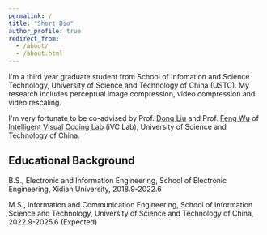 ```yaml
---
permalink: /
title: "Short Bio"
author_profile: true
redirect_from: 
  - /about/
  - /about.html
---
```

I'm a third year graduate student from School of Infomation and Science Technology, University of Science and Technology of China (USTC). My research includes perceptual image compression, video compression and video rescaling. 

I'm very fortunate to be co-advised by Prof. [Dong Liu](https://faculty.ustc.edu.cn/dongeliu/) and Prof. [Feng Wu](https://eeis.ustc.edu.cn/2014/0423/c2648a20109/page.htm) of [Intelligent Visual Coding Lab](https://ustc-ivclab.github.io) (iVC Lab), University of Science and Technology of China.  



Educational Background
------
B.S., Electronic and Information Engineering, School of Electronic Engineering, Xidian University, 2018.9-2022.6

M.S., Information and Communication Engineering, School of Information Science and Technology, University of Science and Technology of China, 2022.9-2025.6 (Expected)


